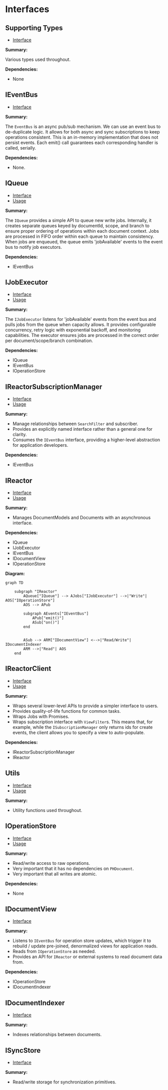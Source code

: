 # Interfaces

## Supporting Types

* [Interface](Interfaces/Supporting-Types.md)

**Summary:**

Various types used throughout.

**Dependencies:**

- None

## IEventBus

* [Interface](Interfaces/IEventBus.md)

**Summary:**

The `EventBus` is an async pub/sub mechanism. We can use an event bus to de-duplicate logic. It allows for both async and sync subscriptions to keep operations consistent. This is an in-memory implementation that does not persist events. Each emit() call guarantees each corresponding handler is called, serially.

**Dependencies:**

- None.

## IQueue

* [Interface](Interfaces/IQueue.md)
* [Usage](Interfaces/IQueue-Usage.md)

**Summary:**

The `IQueue` provides a simple API to queue new write jobs. Internally, it creates separate queues keyed by documentId, scope, and branch to ensure proper ordering of operations within each document context. Jobs are processed in FIFO order within each queue to maintain consistency. When jobs are enqueued, the queue emits 'jobAvailable' events to the event bus to notify job executors.

**Dependencies:**

- IEventBus

## IJobExecutor

* [Interface](Interfaces/IJobExecutor.md)
* [Usage](Interfaces/IJobExecutor-Usage.md)

**Summary:**

The `IJobExecutor` listens for 'jobAvailable' events from the event bus and pulls jobs from the queue when capacity allows. It provides configurable concurrency, retry logic with exponential backoff, and monitoring capabilities. The executor ensures jobs are processed in the correct order per document/scope/branch combination.

**Dependencies:**

- IQueue
- IEventBus
- IOperationStore

## IReactorSubscriptionManager

* [Interface](Interfaces/IReactorSubscriptionManager.md)
* [Usage](Interfaces/IReactorSubscriptionManager-Usage.md)

**Summary:**

- Manage relationships between `SearchFilter` and subscriber.
- Provides an explicitly named interface rather than a general one for clarity.
- Consumes the `IEventBus` interface, providing a higher-level abstraction for application developers.

**Dependencies:**

- IEventBus

## IReactor

* [Interface](Interfaces/IReactor.md)
* [Usage](Interfaces/IReactor-Usage.md)

**Summary:**

- Manages DocumentModels and Documents with an asynchronous interface.

**Dependencies:**

- IQueue
- IJobExecutor
- IEventBus
- IDocumentView
- IOperationStore

**Diagram:**

```mermaid
graph TD

    subgraph "IReactor"
        AQueue["IQueue"] --> AJobs["IJobExecutor"] -->|"Write"| AOS["IOperationStore"]
        AOS --> APub

        subgraph AEvents["IEventBus"]
            APub["emit()"]
            ASub["on()"]
        end

    
        ASub --> ARM["IDocumentView"] <-->|"Read/Write"| IDocumentIndexer
        ARM -->|"Read"| AOS
    end
```

## IReactorClient

* [Interface](Interfaces/IReactorClient.md)
* [Usage](Interfaces/IReactorClient-Usage.md)

**Summary:**

- Wraps several lower-level APIs to provide a simpler interface to users.
- Provides quality-of-life functions for common tasks.
- Wraps Jobs with Promises.
- Wraps subscription interface with `ViewFilter`s. This means that, for example, while the `ISubscriptionManager` only returns ids for create events, the client allows you to specify a view to auto-populate.

**Dependencies:**

- IReactorSubscriptionManager
- IReactor

## Utils

* [Interface](Interfaces/Utils.md)
* [Usage](Interfaces/Utils-Usage.md)

**Summary:**

- Utility functions used throughout.

## IOperationStore

* [Interface](Interfaces/IOperationStore.md)
* [Usage](Interfaces/IOperationStore-Usage.md)

**Summary:**

- Read/write access to raw operations.
- Very important that it has no dependencies on `PHDocument`.
- Very important that all writes are atomic.

**Dependencies:**

- None

## IDocumentView

* [Interface](Interfaces/IDocumentView.md)

**Summary:**

- Listens to `IEventBus` for operation store updates, which trigger it to rebuild / update pre-joined, denormalized views for application reads.
- Reads from `IOperationStore` as needed.
- Provides an API for `IReactor` or external systems to read document data from.

**Dependencies:**

- IOperationStore
- IDocumentIndexer

## IDocumentIndexer

* [Interface](Interfaces/IDocumentIndexer.md)

**Summary:**

- Indexes relationships between documents.

## ISyncStore

* [Interface](Interfaces/ISyncStore.md)

**Summary:**

- Read/write storage for synchronization primitives.